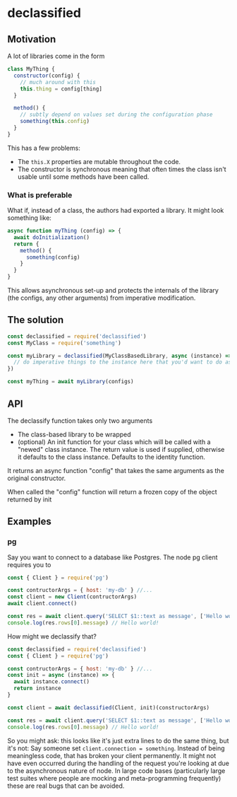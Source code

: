 # declassified
## Motivation
A lot of libraries come in the form
```js
class MyThing {
  constructor(config) {
    // much around with this
    this.thing = config[thing]
  }

  method() {
    // subtly depend on values set during the configuration phase
    something(this.config)
  }
}
```

This has a few problems:
- The `this.X` properties are mutable throughout the code.
- The constructor is synchronous meaning that often times the class isn't usable until some methods have been called.

### What is preferable
What if, instead of a class, the authors had exported a library.  It might look something like:
```js
async function myThing (config) => {
  await doInitialization()
  return {
    method() {
      something(config)
    }
  }
}
```

This allows asynchronous set-up and protects the internals of the library (the configs, any other arguments) from imperative modification.

## The solution
```js
const declassified = require('declassified')
const MyClass = require('something')

const myLibrary = declassified(MyClassBasedLibrary, async (instance) => {
  // do imperative things to the instance here that you'd want to do as part of the setup
})

const myThing = await myLibrary(configs)
```

## API
The declassify function takes only two arguments
- The class-based library to be wrapped
- (optional) An init function for your class which will be called with a "newed" class instance.  The return value is used if supplied, otherwise it defaults to the class instance. Defaults to the identity function.

It returns an async function "config" that takes the same arguments as the original constructor.

When called the "config" function will return a frozen copy of the object returned by init

## Examples
### pg
Say you want to connect to a database like Postgres.  The node pg client requires you to
```js
const { Client } = require('pg')

const contructorArgs = { host: 'my-db' } //...
const client = new Client(contructorArgs)
await client.connect()

const res = await client.query('SELECT $1::text as message', ['Hello world!'])
console.log(res.rows[0].message) // Hello world!
```

How might we declassify that?
```js
const declassified = require('declassified')
const { Client } = require('pg')

const contructorArgs = { host: 'my-db' } //...
const init = async (instance) => {
  await instance.connect()
  return instance
}

const client = await declassified(Client, init)(constructorArgs)

const res = await client.query('SELECT $1::text as message', ['Hello world!'])
console.log(res.rows[0].message) // Hello world!
```

So you might ask: this looks like it's just extra lines to do the same thing, but it's not:
Say someone set `client.connection = something`.  Instead of being meaningless code, that has broken your client permanently.  It might not have even occurred during the handling of the request you're looking at due to the asynchronous nature of node.  In large code bases (particularly large test suites where people are mocking and meta-programming frequently) these are real bugs that can be avoided.
